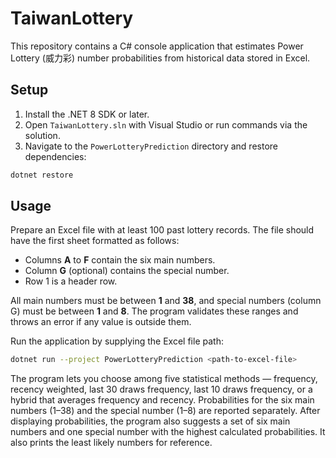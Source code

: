 # TaiwanLottery

This repository contains a C# console application that estimates Power Lottery (威力彩) number probabilities from historical data stored in Excel.

## Setup

1. Install the .NET 8 SDK or later.
2. Open `TaiwanLottery.sln` with Visual Studio or run commands via the solution.
3. Navigate to the `PowerLotteryPrediction` directory and restore dependencies:

```bash
dotnet restore
```

## Usage

Prepare an Excel file with at least 100 past lottery records. The file should
have the first sheet formatted as follows:

- Columns **A** to **F** contain the six main numbers.
- Column **G** (optional) contains the special number.
- Row 1 is a header row.

All main numbers must be between **1** and **38**, and special numbers (column G)
must be between **1** and **8**. The program validates these ranges and throws
an error if any value is outside them.

Run the application by supplying the Excel file path:

```bash
dotnet run --project PowerLotteryPrediction <path-to-excel-file>
```

The program lets you choose among five statistical methods — frequency,
recency weighted, last 30 draws frequency, last 10 draws frequency, or a
hybrid that averages frequency and recency. Probabilities for the six main
numbers (1–38) and the special number (1–8) are reported separately. After
displaying probabilities, the program also suggests a set of six main numbers
and one special number with the highest calculated probabilities. It also
prints the least likely numbers for reference.
